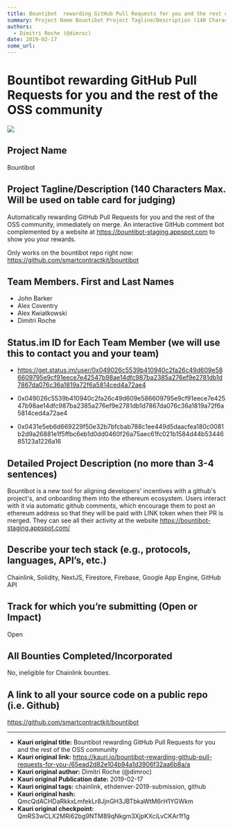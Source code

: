 ```yaml
---
title: Bountibot  rewarding GitHub Pull Requests for you and the rest of the OSS community
summary: Project Name Bountibot Project Tagline/Description (140 Characters Max. Will be used on table card for judging) Automatically rewarding GitHub Pull Requests for you and the rest of the OSS community, immediately on merge. An interactive GitHub comment bot complemented by a website at https-//bountibot-staging.appspot.com to show you your rewards. Only works on the bountibot repo right now- https-//github.com/smartcontractkit/bountibot Team Members. First and Last Names John Barker Alex Coventry
authors:
  - Dimitri Roche (@dimroc)
date: 2019-02-17
some_url: 
---
```


# Bountibot  rewarding GitHub Pull Requests for you and the rest of the OSS community

![](https://ipfs.infura.io/ipfs/QmZw1LPa5BKxr9bhxfmFZRVQWsQ9pd1hXxh32YfxMTYafE)



## Project Name
Bountibot

## Project Tagline/Description (140 Characters Max. Will be used on table card for judging)
Automatically rewarding GitHub Pull Requests for you and the rest of the OSS community, immediately on merge. An interactive GitHub comment bot complemented by a website at https://bountibot-staging.appspot.com to show you your rewards.

Only works on the bountibot repo right now: https://github.com/smartcontractkit/bountibot

## Team Members. First and Last Names
- John Barker
- Alex Coventry
- Alex Kwiatkowski
- Dimitri Roche

## Status.im ID for Each Team Member (we will use this to contact you and your team)

- https://get.status.im/user/0x049026c5539b410940c2fa26c49d609e586609795e9cf91eece7e42547b98ae14dfc987ba2385a276ef9e2781db1d7867da076c36a1819a72f6a5814ced4a72ae4

- 0x049026c5539b410940c2fa26c49d609e586609795e9cf91eece7e42547b98ae14dfc987ba2385a276ef9e2781db1d7867da076c36a1819a72f6a5814ced4a72ae4
- 0x0431e5eb6d669229f50e32b7bfcbab788c1ee449d5daacfea180c0081b2d9a26881e1f5ffbc6eb1d0dd0460f26a75aec61fc021b1584d44b5344685123a1226a16


## Detailed Project Description (no more than 3-4 sentences)
Bountibot is a new tool for aligning developers' incentives with a github's project's, and onboarding them into the ethereum ecosystem. Users interact with it via automatic github comments, which encourage them to post an ethereum address so that they will be paid with LINK token when their PR is merged. They can see all their activity at the website https://bountibot-staging.appspot.com/

## Describe your tech stack (e.g., protocols, languages, API’s, etc.)
Chainlink, Solidity, NextJS, Firestore, Firebase, Google App Engine, GitHub API

## Track for which you’re submitting (Open or Impact)
Open

## All Bounties Completed/Incorporated
No, ineligible for Chainlink bounties.

## A link to all your source code on a public repo (i.e. Github)
https://github.com/smartcontractkit/bountibot






---

- **Kauri original title:** Bountibot  rewarding GitHub Pull Requests for you and the rest of the OSS community
- **Kauri original link:** https://kauri.io/bountibot-rewarding-github-pull-requests-for-you-/65ead2d82e104b94a1d3906f32aa6b8a/a
- **Kauri original author:** Dimitri Roche (@dimroc)
- **Kauri original Publication date:** 2019-02-17
- **Kauri original tags:** chainlink, ethdenver-2019-submission, github
- **Kauri original hash:** QmcQdACHDaRkkxLmfekLr8JjnGH3JBTbkaWtM6rH1YGWkm
- **Kauri original checkpoint:** QmRS3wCLX2MRi62bg9NTM89qNkgm3XjpKXciLvCKAr1f1g



